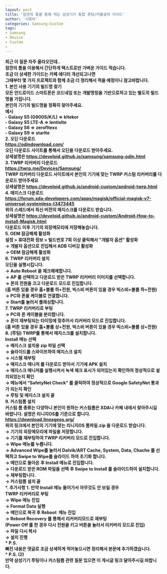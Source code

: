```yaml
---
layout: post
title: '잠깐의 틈을 통해 적는 삼성기기 통합 루팅/커롬설치 가이드'
author: '시류아'
categories: Samsung-Custom
tags:
- Samsung
- Device
- Custom
-
---
```



<script> location.href='https://cafe.naver.com/develoid/843915' ; </script>

<div><span><b></span></div><div><span><b></span></div><div><span>최근 이 질문 자주 올라오던데..</span></div><div><span>잠깐의 틈을 이용해서 간단하게 텍스트로만 가벼운 가이드 적습니다.</span></div><div><span><b></span></div><div><span>조금 더 상세한 가이드는 카페 에디터 개선되고나면</span></div><div><span>그때부터 몇 가지 프로젝트와 함께 조금 더 정리해서 적을 예정이니 참고바랍니다.</span></div><div><b></div><div><b></div><div><b></div><div><b></div><div><b></div><div><span><b><span>1. 본인 사용 기기의 빌드명 찾기</span></b></span></div><div><span>모든 안드로이드 스마트폰은 코드네임 또는 개발명칭을 기반으로하고 있는 별도의 빌드명을 가집니다.</span></div><div><span>본인의 기기의 빌드명을 정확히 찾아주세요.</span></div><div><b></div><div><span>예시</span></div><div><span>- Galaxy S5 (G900S/K/L) =&gt; kltekor</span></div><div><span>- Galaxy S5 LTE-A =&gt; lentislte</span></div><div><span>- Galaxy S6 =&gt; zerofltexx</span></div><div><span>- Galaxy S9 =&gt; starlte</span></div><div><b></div><div><b></div><div><b></div><div><b></div><div><span><b><span>2. 오딘 다운로드</span></b></span></div><div><a href="https://odindownload.com/"><span>https://odindownload.com/</span></a><b></div><div><span>오딘 다운로드 사이트를 통해서 오딘을 다운로드 받아주세요.</span></div><div><span>상세설명은&nbsp;</span><a href="https://develoid.github.io/samsung/samsung-odin.html"><span>https://develoid.github.io/samsung/samsung-odin.html</span></a><span></span></div><div><b></div><div><b></div><div><b></div><div><b></div><div><span><b><span>3. TWRP 리커버리 다운로드</span></b></span></div><div><a href="https://twrp.me/Devices/Samsung/"><span>https://twrp.me/Devices/Samsung/</span></a><b></div><div><span>TWRP 리커버리 다운로드 사이트에서 본인의 기기에 맞는 TWRP 커스텀 리커버리를 다운로드 받아주세요</span></div><div><b></div><div><span>상세설명은&nbsp;</span><a href="https://develoid.github.io/android-custom/android-twrp.html"><span>https://develoid.github.io/android-custom/android-twrp.html</span></a><span></span></div><div><b></div><div><b></div><div><b></div><div><b></div><div><div><span><b><span>4. 매지스크 다운로드</span></b></span></div><div><span><a href="https://forum.xda-developers.com/apps/magisk/official-magisk-v7-universal-systemless-t3473445"><span>https://forum.xda-developers.com/apps/magisk/official-magisk-v7-universal-systemless-t3473445</span></a><b></span></div><div><span>위의 스레드에서 최신 버전의 매지스크를 다운로드 받습니다.</span></div><div><b></div></div><div><span>상세설명은&nbsp;</span><a href="https://develoid.github.io/android-custom/Android-How-to-install-Magisk.html"><span>https://develoid.github.io/android-custom/Android-How-to-install-Magisk.html</span></a></div><div><b></div><div><span>다운로드 이후 기기의 외장메모리에 저장해놓습니다.</span></div><div><b></div><div><b></div><div><b></div><div><b></div><div><span><b><span><b></span></b></span></div><div><span><b><span>5. OEM 잠금해제 활성화</span></b></span></div><div><span><span><span>설정 &gt; 휴대전화 정보 &gt; 빌드번호 7회 이상 클릭해서 "개발자 옵션" 활성화</span></span></span></div><div><span>→</span><span>&nbsp;개발자 옵션으로 진입해서 ADB 디버깅 활성화</span></div><div><span>→</span><span>&nbsp;OEM 잠금해제 활성화</span></div><div><span><b></span></div><div><span><b></span></div><div><span><b></span></div><div><span><b></span></div><div><span><b><span>6. TWRP 리커버리 설치</span></b></span></div><div><span>오딘을 실행시킵니다.</span></div><div><span>→ Auto Reboot 을 체크해제합니다.</span></div><div><span>→</span><span>&nbsp;</span><span>AP 를 선택하고 다운로드 받은 TWRP 리커버리 이미지를 선택합니다.</span></div><div><span>→</span><span>&nbsp;</span><span>폰의 전원을 끄고 다운로드 모드로 진입합니다.</span></div><div><span>(홈 버튼 있을 경우 홈+볼륨 하+전원, 빅스비 버튼이 있을 경우 빅스비+볼륨 하+전원)</span></div><div><span>→</span><span>&nbsp;</span><span>PC와 폰을 케이블로 연결합니다.</span></div><div><span>→</span><span>&nbsp;</span><span>Start를 눌러서 플래싱합니다.</span></div><div><b></div><div><b></div><div><b></div><div><b></div><div><span><b><span>7. TWRP 리커버리로 부팅</span></b></span></div><div><span>→</span><span>&nbsp;</span><span>PC와 폰 케이블을 분리합니다.</span></div><div><span>→</span><span>&nbsp;</span><span>폰이 재부팅되는 타이밍에 맞추어서 리커버리 모드로 진입합니다.</span></div><div><span>(홈 버튼 있을 경우 홈+볼륨 상+전원, 빅스비 버튼이 있을 경우 빅스비+볼륨 상+전원)</span></div><div><b></div><div><b></div><div><b></div><div><b></div><div><b></div><div><b><span>8.&nbsp;</span><span>(루팅)&nbsp;</span><span>TWRP를 통해서 매지스크를 설치합니다.&nbsp;</span></b></div><div><div><span>Install 메뉴 선택</span></div><div><span>→</span><span>&nbsp;</span><span>매지스크 설치용 zip 파일 선택</span></div><div><span>→</span><span>&nbsp;</span><span>슬라이드를 스와이프하여 매지스크 설치</span></div><div><span>→</span><span>&nbsp;</span><span>시스템 재부팅</span></div><div><span>→</span><span>&nbsp;</span><span>매지스크 매니저 를 다운로드 받아서 기기에 APK 설치</span></div><div><span>→</span><span>&nbsp;</span><span>매지스크 매니저를 실행시켜서 녹색 체크 표시가 되어있는지 확인하여 정상적으로 설치되었는지 확인</span></div><div><span>→</span><span>&nbsp;</span><span>메뉴에서 “SafetyNet Check” 를 클릭하여 정상적으로 Google SafetyNet 통과가 되는지 확인</span></div></div><div><span>→</span><span>&nbsp;루팅 및 매지스크 설치 끝</span></div><div><b></div><div><b></div><div><b></div><div><b></div><div><span><b><span>9. 커스텀롬 설치</span></b></span></div><div><span>커스텀 롬 종류는 다양하니 본인이 원하는 커스텀롬은 XDA나 카페 내에서 찾아주시길 바랍니다. 설명은 리니지OS를 기준으로 합니다.</span></div><div><b></div><div><a href="https://download.lineageos.org/"><span>https://download.lineageos.org/</span></a><b></div><div><span>위의 링크에서 본인의 기기에 맞는 리니지OS 롬파일.zip 을 다운로드 받습니다.</span></div><div><span>→</span><span>&nbsp;기기의&nbsp;</span><span>외장메모리에</span><span>&nbsp;파일을 저장합니다.</span></div><div><span>→</span><span>&nbsp;기기를 재부팅하여 TWRP 리커버리 모드로 진입합니다.</span></div><div><span>→</span><span>&nbsp;Wipe 메뉴를 누릅니다.</span></div><div><span>→</span><span>&nbsp;Advanced Wipe를 눌러서 Dalvik/ART Cache, System, Data, Chache 를 선택하고 Swipe to Wipe를 슬라이드 하여 초기화 합니다.</span></div><div><span>→</span><span>&nbsp;메인으로 돌아온 후 Install 메뉴로 진입합니다.</span></div><div><span>→</span><span>&nbsp;다운로드 받은 ROM 파일을 선택 후 Swipe to Install 를 슬라이드하여 설치합니다.</span></div><div><span>→</span><span>&nbsp;재부팅합니다.</span></div><div><span>→</span><span>&nbsp;커스텀롬 설치 끝</span></div><div><span><b></span></div><div><span><b></span></div><div><span><b></span></div><div><span><b></span></div><div><b><span>*. 추가사항 1.&nbsp;</span><span>만약 Install 메뉴 들어가서 아무것도 안 보일 경우</span></b></div><div><div><span>TWRP 리커버리로 부팅</span></div><div><span>→</span><span>&nbsp;Wipe 메뉴 진입</span></div><div><span>→</span><span>&nbsp;Format Data 실행</span></div><div><span>→</span><span>&nbsp;메인으로 복귀 후 Reboot&nbsp; 메뉴 진입</span></div><div><span>→</span><span>&nbsp;Reboot Recovery 를 통해서 리커버리모드로 재부팅</span></div><div><span>(Power Off 를 한 경우 다시 전원을 키고 버튼을 눌러서 리커버리 모드로 진입)</span></div><div><span>→</span><span>&nbsp;파일 다시 복사</span></div><div><span>→</span><span>&nbsp;설치 진행</span></div></div><div><span><b></span></div><div><span><b></span></div><div><span><b></span></div><div><span><b></span></div><div><span><b>* P.S.</b></span></div><div><span>빠진 내용은 댓글로 조금 상세하게 적어놓으시면 정리해서 본문에 추가하겠습니다.</span></div><div><span><b></span></div><div><span><b>* P.S. (2)</b></span></div><div><span>만약 삼성기기 루팅이나 커스텀롬 관련 질문 있으면 이 게시글 링크 달아주시길 바랍니다.</span></div><div><span><b></span></div><div><span><b></span></div><div><span><b></span></div>
